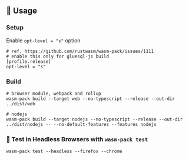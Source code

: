 ## 🚴 Usage

### Setup
Enable `opt-level = "s"` option
```
# ref. https://github.com/rustwasm/wasm-pack/issues/1111
# enable this only for gluesql-js build
[profile.release]
opt-level = "s"
```

### Build
```
# browser module, webpack and rollup
wasm-pack build --target web --no-typescript --release --out-dir ../dist/web

# nodejs
wasm-pack build --target nodejs --no-typescript --release --out-dir ../dist/nodejs -- --no-default-features --features nodejs
```

### 🔬 Test in Headless Browsers with `wasm-pack test`
```
wasm-pack test --headless --firefox --chrome
```
